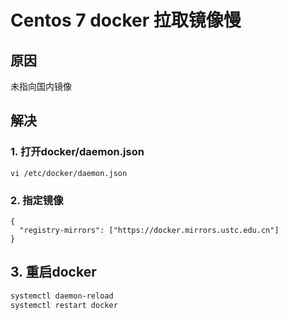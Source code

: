 # Centos 7 docker 拉取镜像慢

## 原因
未指向国内镜像

## 解决

### 1. 打开docker/daemon.json
```shell
vi /etc/docker/daemon.json
```

### 2. 指定镜像
```shell
{
  "registry-mirrors": ["https://docker.mirrors.ustc.edu.cn"]
}
```

## 3. 重启docker
```sh
systemctl daemon-reload
systemctl restart docker
```
